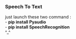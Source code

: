 ### Speech To Text
just launch these two command :<br>
    - <b>pip install Pyaudio</b><br>
    - <b>pip install SpeechRecognition</b><br>
    ^_^
